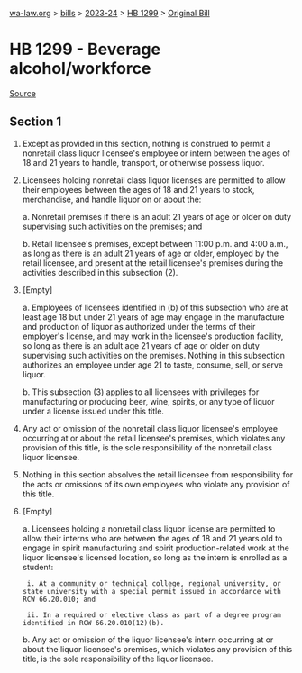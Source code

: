 [wa-law.org](/) > [bills](/bills/) > [2023-24](/bills/2023-24) > [HB 1299](/bills/2023-24/hb/1299/) > [Original Bill](/bills/2023-24/hb/1299/1/)

# HB 1299 - Beverage alcohol/workforce

[Source](http://lawfilesext.leg.wa.gov/biennium/2023-24/Pdf/Bills/House%20Bills/1299.pdf)

## Section 1
1. Except as provided in this section, nothing is construed to permit a nonretail class liquor licensee's employee or intern between the ages of 18 and 21 years to handle, transport, or otherwise possess liquor.

2. Licensees holding nonretail class liquor licenses are permitted to allow their employees between the ages of 18 and 21 years to stock, merchandise, and handle liquor on or about the:

    a. Nonretail premises if there is an adult 21 years of age or older on duty supervising such activities on the premises; and

    b. Retail licensee's premises, except between 11:00 p.m. and 4:00 a.m., as long as there is an adult 21 years of age or older, employed by the retail licensee, and present at the retail licensee's premises during the activities described in this subsection (2).

3. [Empty]

    a. Employees of licensees identified in (b) of this subsection who are at least age 18 but under 21 years of age may engage in the manufacture and production of liquor as authorized under the terms of their employer's license, and may work in the licensee's production facility, so long as there is an adult age 21 years of age or older on duty supervising such activities on the premises. Nothing in this subsection authorizes an employee under age 21 to taste, consume, sell, or serve  liquor.

    b. This subsection (3) applies to all licensees with privileges for manufacturing or producing beer, wine, spirits, or any type of liquor under a license issued under this title.

4. Any act or omission of the nonretail class liquor licensee's employee occurring at or about the retail licensee's premises, which violates any provision of this title, is the sole responsibility of the nonretail class liquor licensee.

5. Nothing in this section absolves the retail licensee from responsibility for the acts or omissions of its own employees who violate any provision of this title.

6. [Empty]

    a. Licensees holding a nonretail class liquor license are permitted to allow their interns who are between the ages of 18 and 21 years old to engage in spirit manufacturing and spirit production-related work at the liquor licensee's licensed location, so long as the intern is enrolled as a student:

        i. At a community or technical college, regional university, or state university with a special permit issued in accordance with RCW 66.20.010; and

        ii. In a required or elective class as part of a degree program identified in RCW 66.20.010(12)(b).

    b. Any act or omission of the liquor licensee's intern occurring at or about the liquor licensee's premises, which violates any provision of this title, is the sole responsibility of the liquor licensee.

